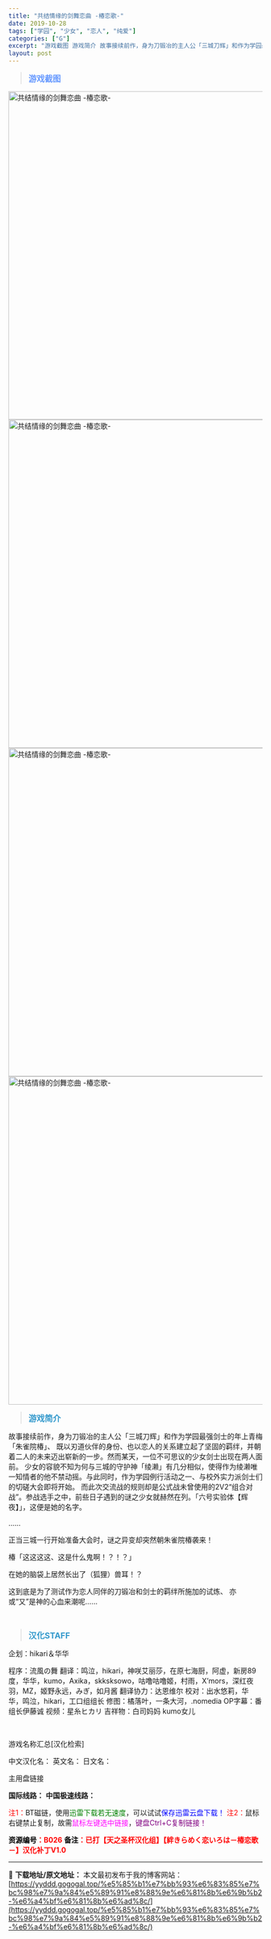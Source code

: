 ```yaml
---
title: "共结情缘的剑舞恋曲 -椿恋歌-"
date: 2019-10-28
tags: ["学园", "少女", "恋人", "纯爱"]
categories: ["G"]
excerpt: "游戏截图 游戏简介 故事接续前作，身为刀锻冶的主人公「三城刀辉」和作为学园最强剑士的年上青梅「朱雀院椿」、 既以刃道伙伴的身份、也以恋人的关系建立起了坚固的羁绊，并朝着二人的未来迈出崭新的一步。然而某天，一位不可思议的少女剑士出现在两人面前。 少女的容貌不知为何与三城的守护神「绫濑」有几分相似，使得&hellip;"
layout: post
---
```


<div>
<blockquote><b><span style="font-size: 12pt; color: #6699ff;">游戏截图</span></b></blockquote>
<div><img title="点击放大" src="https://yyddd.gogogal.top/wp-content/uploads/2025/04/20250429_6810ff4433a5a.webp" alt="共结情缘的剑舞恋曲 -椿恋歌-" width="650" /></div>
<div><img title="点击放大" src="https://yyddd.gogogal.top/wp-content/uploads/2025/04/20250429_6810ff45d677e.webp" alt="共结情缘的剑舞恋曲 -椿恋歌-" width="650" /></div>
<div><img title="点击放大" src="https://yyddd.gogogal.top/wp-content/uploads/2025/04/20250429_6810ff481d765.webp" alt="共结情缘的剑舞恋曲 -椿恋歌-" width="650" /></div>
<div><img title="点击放大" src="https://yyddd.gogogal.top/wp-content/uploads/2025/04/20250429_6810ff49e0326.webp" alt="共结情缘的剑舞恋曲 -椿恋歌-" width="650" /></div>
<blockquote><b><span style="font-size: 12pt; color: #3399cc;">游戏简介</span></b></blockquote>
<div>故事接续前作，身为刀锻冶的主人公「三城刀辉」和作为学园最强剑士的年上青梅「朱雀院椿」、
既以刃道伙伴的身份、也以恋人的关系建立起了坚固的羁绊，并朝着二人的未来迈出崭新的一步。然而某天，一位不可思议的少女剑士出现在两人面前。
少女的容貌不知为何与三城的守护神「绫濑」有几分相似，使得作为绫濑唯一知情者的他不禁动摇。与此同时，作为学园例行活动之一、与校外实力派剑士们的切磋大会即将开始。
而此次交流战的规则却是公式战未曾使用的2V2“组合对战”。参战选手之中，前些日子遇到的谜之少女就赫然在列。「六号实验体【辉夜】」，这便是她的名字。

……

正当三城一行开始准备大会时，谜之异变却突然朝朱雀院椿袭来！

椿「这这这这、这是什么鬼啊！？！？」

在她的脑袋上居然长出了（狐狸）兽耳！？

这到底是为了测试作为恋人同伴的刀锻冶和剑士的羁绊所施加的试炼、
亦或“又”是神的心血来潮呢……

</div>
&nbsp;
<blockquote><b><span style="font-size: 12pt; color: #3399cc;">汉化STAFF</span></b></blockquote>
<div>

企划：hikari＆华华

程序：流風の舞
翻译：鸣泣，hikari，神咲艾丽莎，在原七海厨，阿虚，新房89度，华华，kumo，Axika，skksksowo，咕噜咕噜姬，村雨，X’mors，深红夜羽，MZ，姬野永远，みぎ，如月酱
翻译协力：达恩维尔
校对：出水悠莉，华华，鸣泣，hikari，工口组组长
修图：橘落叶，一条大河，.nomedia
OP字幕：番组长伊藤诚
视频：星糸ヒカリ
吉祥物：白司妈妈 kumo女儿

</div>
&nbsp;

游戏名称汇总[汉化检索]

中文汉化名：
英文名：
日文名：

</div>
<div class="panel panel-primary">
<div class="panel-heading">主用盘链接</div>
<div class="panel-body">

<b>国际线路：</b>
<b>中国极速线路：</b>


<span style="color: #ff0000;">注1：</span>BT磁链，使用<span style="color: #008000;">迅雷下载若无速度</span>，可以试试<span style="color: #0000ff;">保存迅雷云盘下载！</span>
<span style="color: #ff0000;">注2：</span>鼠标右键禁止复制，故需<span style="color: #ff00ff;">鼠标左键选中链接</span>，<span style="color: #800080;">键盘Ctrl+C复制链接！</span>

</div>
<div class="panel-footer"><span style="color: #ff0000;"><b><span style="color: #000000;">资源编号</span>：B026</b></span>
<span style="color: #ff0000;"><b><span style="color: #000000;">备注</span>：已打【天之圣杯汉化组】【絆きらめく恋いろは－椿恋歌－】汉化补丁V1.0</b></span></div>
</div>

---
📖 **下载地址/原文地址：** 本文最初发布于我的博客网站：[https://yyddd.gogogal.top/%e5%85%b1%e7%bb%93%e6%83%85%e7%bc%98%e7%9a%84%e5%89%91%e8%88%9e%e6%81%8b%e6%9b%b2-%e6%a4%bf%e6%81%8b%e6%ad%8c/](https://yyddd.gogogal.top/%e5%85%b1%e7%bb%93%e6%83%85%e7%bc%98%e7%9a%84%e5%89%91%e8%88%9e%e6%81%8b%e6%9b%b2-%e6%a4%bf%e6%81%8b%e6%ad%8c/)

